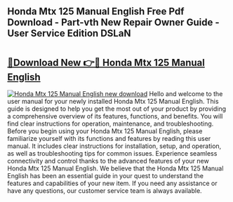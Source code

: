 ## Honda Mtx 125 Manual English Free Pdf Download - Part-vth New Repair Owner Guide - User Service Edition DSLaN

# <h2><a href="http://bc78957.oget.top/?id=Honda+Mtx+125+Manual+English">🔗Download New 👉🔴 Honda Mtx 125 Manual English</a></h2>

[![Honda Mtx 125 Manual English new download](https://i.imgur.com/5g1atiW.png)](http://bc78957.oget.top/?id=Honda+Mtx+125+Manual+English)
Hello and welcome to the user manual for your newly installed Honda Mtx 125 Manual English. This guide is designed to help you get the most out of your product by providing a comprehensive overview of its features, functions, and benefits. You will find clear instructions for operation, maintenance, and troubleshooting. Before you begin using your Honda Mtx 125 Manual English, please familiarize yourself with its functions and features by reading this user manual. It includes clear instructions for installation, setup, and operation, as well as troubleshooting tips for common issues. Experience seamless connectivity and control thanks to the advanced features of your new Honda Mtx 125 Manual English. We believe that the Honda Mtx 125 Manual English has been an essential guide in your quest to understand the features and capabilities of your new item. If you need any assistance or have any questions, our customer service team is always available.
